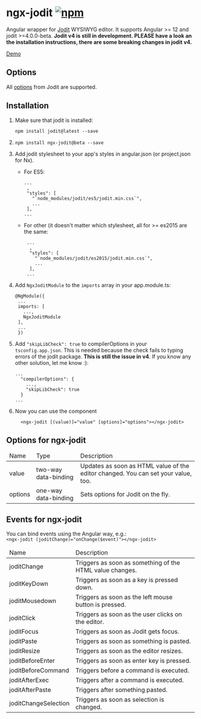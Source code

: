 # ngx-jodit <a href="https://www.npmjs.com/package/ngx-jodit"><img alt="npm" src="https://img.shields.io/npm/v/ngx-jodit"></a></h1>

Angular wrapper for <a href="https://github.com/xdan/jodit">Jodit</a> WYSIWYG editor. It supports Angular >= 12 and jodit >=4.0.0-beta. **Jodit v4 is still in development. PLEASE have a look an the installation instructions, there are some breaking changes in jodit v4.**

[Demo](https://julianpoemp.github.io/ngx-jodit/)

## Options

All [options](https://xdsoft.net/jodit/docs/classes/config.Config.html) from Jodit are supported.

## Installation

1. Make sure that jodit is installed:
   ```
   npm install jodit@latest --save
   ```
2. ```
   npm install ngx-jodit@beta --save
   ```
3. Add jodit stylesheet  to your app's styles in angular.json (or project.json for
   Nx).
   - For ES5:
      ```
      ...
       ,
       "styles": [
         "`node_modules/jodit/es5/jodit.min.css`",
         ...
       ],
      ...
      ```
   - For other (it doesn't matter which stylesheet, all for >= es2015 are the same:
     ```
      ...
       ,
       "styles": [
         "`node_modules/jodit/es2015/jodit.min.css`",
         ...
       ],
      ...
     ```
4. Add `NgxJoditModule` to the `imports` array in your app.module.ts:
   ```
   @NgModule({
    ...
    imports: [
      ...,
      NgxJoditModule
    ],
    ...
    })
   ```
5. Add `"skipLibCheck": true` to compilerOptions in your `tsconfig.app.json`. This is needed because the
   check fails to typing errors of the jodit package. **This is still the issue in v4**. If you know any other solution, let me know :):
   ```
   ...
     "compilerOptions": {
       ...,
       "skipLibCheck": true
     }
   ...
   ```
6. Now you can use the component
   
   ```angular2html
     <ngx-jodit [(value)]="value" [options]="options"></ngx-jodit>
   ```


## Options for ngx-jodit

<table class="table table-sm table-striped table-bordered">
  <thead>
  <tr>
    <td class="fw-bold">Name</td>
    <td class="fw-bold">Type</td>
    <td class="fw-bold">Description</td>
  </tr>
  </thead>
  <tbody>
  <tr>
    <td>value</td>
    <td>two-way data-binding</td>
    <td>Updates as soon as HTML value of the editor changed. You can set your value, too.</td>
  </tr>
  <tr>
    <td>options</td>
    <td>one-way data-binding</td>
    <td>Sets options for Jodit on the fly.</td>
  </tr>
  </tbody>
</table>

## Events for ngx-jodit
<p>
  You can bind events using the Angular way, e.g.:<br/><code>&lt;ngx-jodit (joditChange)="onChange($event)">&lt;/ngx-jodit></code>
</p>
<table class="table table-sm table-striped table-bordered">
  <thead>
  <tr>
    <td class="fw-bold">Name</td>
    <td class="fw-bold">Description</td>
  </tr>
  </thead>
  <tbody>
  <tr>
    <td>joditChange</td>
    <td>Triggers as soon as something of the HTML value changes.</td>
  </tr>
  <tr>
    <td>joditKeyDown</td>
    <td>Triggers as soon as a key is pressed down.</td>
  </tr>
  <tr>
    <td>joditMousedown</td>
    <td>Triggers as soon as the left mouse button is pressed.</td>
  </tr>
  <tr>
    <td>joditClick</td>
    <td>Triggers as soon as the user clicks on the editor.</td>
  </tr>
  <tr>
    <td>joditFocus</td>
    <td>Triggers as soon as Jodit gets focus.</td>
  </tr>
  <tr>
    <td>joditPaste</td>
    <td>Triggers as soon as something is pasted.</td>
  </tr>
  <tr>
    <td>joditResize</td>
    <td>Triggers as soon as the editor resizes.</td>
  </tr>
  <tr>
    <td>joditBeforeEnter</td>
    <td>Triggers as soon as enter key is pressed.</td>
  </tr>
  <tr>
    <td>joditBeforeCommand</td>
    <td>Triggers before a command is executed.</td>
  </tr>
  <tr>
    <td>joditAfterExec</td>
    <td>Triggers after a command is executed.</td>
  </tr>
  <tr>
    <td>joditAfterPaste</td>
    <td>Triggers after something pasted.</td>
  </tr>
  <tr>
    <td>joditChangeSelection</td>
    <td>Triggers as soon as selection is changed.</td>
  </tr>
  </tbody>
</table>
